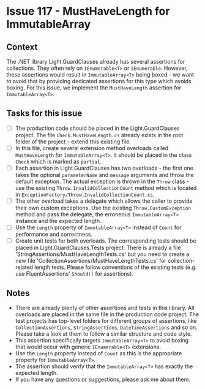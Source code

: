 # Issue 117 - MustHaveLength for ImmutableArray

## Context

The .NET library Light.GuardClauses already has several assertions for collections. They often rely on `IEnumerable<T>` or `IEnumerable`. However, these assertions would result in `ImmutableArray<T>` being boxed - we want to avoid that by providing dedicated assertions for this type which avoids boxing. For this issue, we implement the `MustHaveLength` assertion for `ImmutableArray<T>`.

## Tasks for this issue

- [ ] The production code should be placed in the Light.GuardClauses project. The file `Check.MustHaveLength.cs` already exists in the root folder of the project - extend this existing file.
- [ ] In this file, create several extension method overloads called `MustHaveLength` for `ImmutableArray<T>`. It should be placed in the class `Check` which is marked as `partial`.
- [ ] Each assertion in Light.GuardClauses has two overloads - the first one takes the optional `parameterName` and `message` arguments and throw the default exception. The actual exception is thrown in the `Throw` class - use the existing `Throw.InvalidCollectionCount` method which is located in `ExceptionFactory/Throw.InvalidCollectionCount.cs`.
- [ ] The other overload takes a delegate which allows the caller to provide their own custom exceptions. Use the existing `Throw.CustomException` method and pass the delegate, the erroneous `ImmutableArray<T>` instance and the expected length.
- [ ] Use the `Length` property of `ImmutableArray<T>` instead of `Count` for performance and correctness.
- [ ] Create unit tests for both overloads. The corresponding tests should be placed in Light.GuardClauses.Tests project. There is already a file 'StringAssertions/MustHaveLengthTests.cs' but you need to create a new file 'CollectionAssertions/MustHaveLengthTests.cs' for collection-related length tests. Please follow conventions of the existing tests (e.g. use FluentAssertions' `Should()` for assertions).

## Notes

- There are already plenty of other assertions and tests in this library. All overloads are placed in the same file in the production code project. The test projects has top-level folders for different groups of assertions, like `CollectionAssertions`, `StringAssertions`, `DateTimeAssertions` and so on. Please take a look at them to follow a similar structure and code style.
- This assertion specifically targets `ImmutableArray<T>` to avoid boxing that would occur with generic `IEnumerable<T>` extensions.
- Use the `Length` property instead of `Count` as this is the appropriate property for `ImmutableArray<T>`.
- The assertion should verify that the `ImmutableArray<T>` has exactly the expected length.
- If you have any questions or suggestions, please ask me about them.
